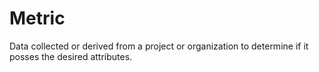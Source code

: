 # Metric


Data collected or derived from a project or organization to determine if
it posses the desired attributes.

